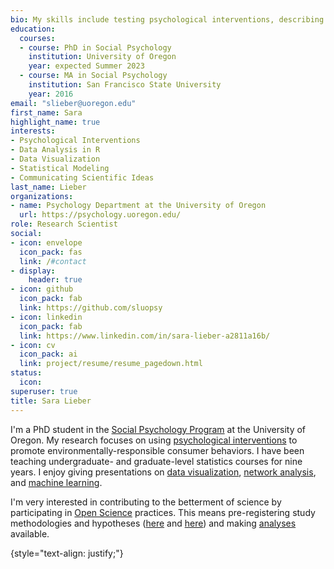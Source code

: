 ```yaml
---
bio: My skills include testing psychological interventions, describing data, statistical analysis, and communicating scientific ideas.
education:
  courses:
  - course: PhD in Social Psychology
    institution: University of Oregon
    year: expected Summer 2023
  - course: MA in Social Psychology
    institution: San Francisco State University
    year: 2016
email: "slieber@uoregon.edu"
first_name: Sara
highlight_name: true
interests:
- Psychological Interventions 
- Data Analysis in R
- Data Visualization
- Statistical Modeling
- Communicating Scientific Ideas
last_name: Lieber
organizations:
- name: Psychology Department at the University of Oregon
  url: https://psychology.uoregon.edu/
role: Research Scientist
social:
- icon: envelope
  icon_pack: fas
  link: /#contact
- display:
    header: true
- icon: github
  icon_pack: fab
  link: https://github.com/sluopsy
- icon: linkedin
  icon_pack: fab
  link: https://www.linkedin.com/in/sara-lieber-a2811a16b/
- icon: cv
  icon_pack: ai
  link: project/resume/resume_pagedown.html
status:
  icon: 
superuser: true
title: Sara Lieber
---
```


I'm a PhD student in the [Social Psychology Program](https://psychology.uoregon.edu/) at the University of Oregon. My research focuses on using [psychological interventions](https://github.com/sluopsy/website/raw/main/content/project/promoting_consumer_behaviors.pdf) to promote environmentally-responsible consumer behaviors. I have been teaching undergraduate- and graduate-level statistics courses for nine years. I enjoy giving presentations on [data visualization](https://uopsych.github.io/psy611_2021/labs/lab-6.html), [network analysis](https://github.com/sluopsy/website/raw/main/content/project/An%20Introduction%20to%20Network%20Analysis%20-%20Lecture.pdf), and [machine learning](https://robchavez.github.io/datascience_gallery/html_only/machine_learning_basics.html).

I'm very interested in contributing to the betterment of science by participating in [Open Science](https://www.cos.io/about/mission) practices. This means pre-registering study methodologies and hypotheses ([here](https://osf.io/zg2a5/) and [here](https://osf.io/58rh7/)) and making [analyses](https://github.com/sluopsy) available.


{style="text-align: justify;"}
